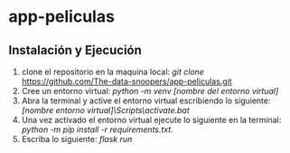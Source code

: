 # app-peliculas

## Instalación y Ejecución

1. clone el repositorio en la maquina local: *git clone* https://github.com/The-data-snoopers/app-peliculas.git
2. Cree un entorno virtual: *python -m venv [nombre del entorno virtual]*
3. Abra la terminal y active el entorno virtual escribiendo lo siguiente: *[nombre entorno virtual]\Scripts\activate.bat*
4. Una vez activado el entorno virtual ejecute lo siguiente en la terminal: *python -m pip install -r requirements.txt*.
5. Escriba lo siguiente: *flask run*

